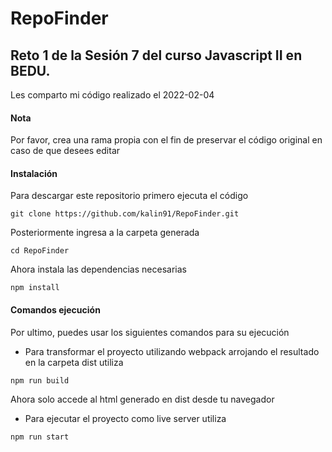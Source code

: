 RepoFinder
=======

## Reto 1 de la Sesión 7 del curso Javascript II en BEDU.

Les comparto mi código realizado el 2022-02-04

#### Nota
Por favor, crea una rama propia con el fin de preservar el código original en caso de que desees editar

#### Instalación
Para descargar este repositorio primero ejecuta el código
```
git clone https://github.com/kalin91/RepoFinder.git
```
Posteriormente ingresa a la carpeta generada
```
cd RepoFinder
```
Ahora instala las dependencias necesarias
```
npm install
```
#### Comandos ejecución
Por ultimo, puedes usar los siguientes comandos para su ejecución

* Para transformar el proyecto utilizando webpack arrojando el resultado en la carpeta dist utiliza
```
npm run build
```
Ahora solo accede al html generado en dist desde tu navegador

* Para ejecutar el proyecto como live server utiliza
```
npm run start
```